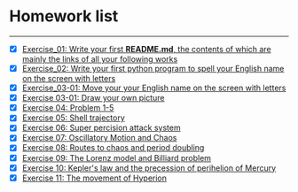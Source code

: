 # Homework list
***
- [x] [Exercise_01: Write your first **README.md**, the contents of which are mainly the links of all your following works](https://github.com/gmd3250679/compuational_physics_N2014301020111/edit/master/README.md)
- [x] [Exercise_02: Write your first python program to spell your English name on the screen with letters](https://github.com/gmd3250679/compuational_physics_N2014301020111/blob/master/The%20Second%20Exercise:%20Print%20your%20name%20on%20the%20screen)
- [x] [Exercise_03-01: Move your your English name on the screen with letters](https://github.com/gmd3250679/compuational_physics_N2014301020111/blob/master/Exercise_03(1).py)
- [x] [Exercise 03-01: Draw your own picture](https://github.com/gmd3250679/compuational_physics_N2014301020111/blob/master/Exercise_03(2).py)
- [x] [Exercise 04: Problem 1-5](https://github.com/gmd3250679/compuational_physics_N2014301020111/blob/master/Exercise(4).md)
- [x] [Exercise 05: Shell trajectory](https://github.com/gmd3250679/compuational_physics_N2014301020111/blob/master/Exercise-5/Read.md)
- [x] [Exercise 06: Super percision attack system](https://github.com/gmd3250679/compuational_physics_N2014301020111/blob/master/Exercise-6/Read.md)
- [x] [Exercise 07: Oscillatory Motion and Chaos](https://github.com/gmd3250679/compuational_physics_N2014301020111/blob/master/Exercise-7/Read.md)
- [x] [Exercise 08: Routes to chaos and period doubling](https://github.com/gmd3250679/compuational_physics_N2014301020111/blob/master/Exercise-8/Read.md)
- [x] [Exercise 09: The Lorenz model and Billiard problem](https://github.com/gmd3250679/compuational_physics_N2014301020111/blob/master/Exercise-09/Read.md)
- [x] [Exercise 10: Kepler's law and the precession of perihelion of Mercury](https://github.com/gmd3250679/compuational_physics_N2014301020111/blob/master/Exercise-10/Read.md)
- [x] [Exercise 11: The movement of Hyperion](https://github.com/gmd3250679/compuational_physics_N2014301020111/blob/master/Exercise-11/Read.md)
